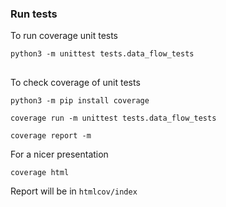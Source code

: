 ### Run tests

To run coverage unit tests

`python3 -m unittest tests.data_flow_tests`

##

To check coverage of unit tests

`python3 -m pip install coverage`

`coverage run -m unittest tests.data_flow_tests`

`coverage report -m`

For a nicer presentation

`coverage html`

Report will be in `htmlcov/index`
